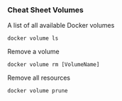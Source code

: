 ### Cheat Sheet Volumes

A list of all available Docker volumes

    docker volume ls

Remove a volume

    docker volume rm [VolumeName]

Remove all resources

    docker volume prune
